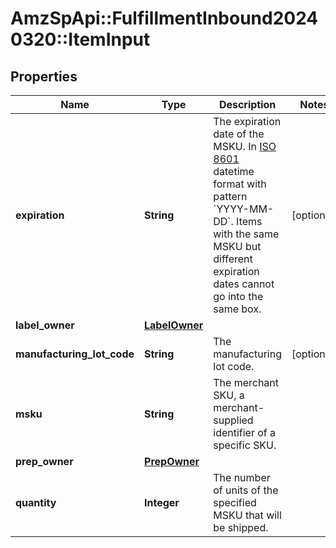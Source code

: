 # AmzSpApi::FulfillmentInbound20240320::ItemInput

## Properties
Name | Type | Description | Notes
------------ | ------------- | ------------- | -------------
**expiration** | **String** | The expiration date of the MSKU. In [ISO 8601](https://developer-docs.amazon.com/sp-api/docs/iso-8601) datetime format with pattern &#x60;YYYY-MM-DD&#x60;. Items with the same MSKU but different expiration dates cannot go into the same box. | [optional] 
**label_owner** | [**LabelOwner**](LabelOwner.md) |  | 
**manufacturing_lot_code** | **String** | The manufacturing lot code. | [optional] 
**msku** | **String** | The merchant SKU, a merchant-supplied identifier of a specific SKU. | 
**prep_owner** | [**PrepOwner**](PrepOwner.md) |  | 
**quantity** | **Integer** | The number of units of the specified MSKU that will be shipped. | 

